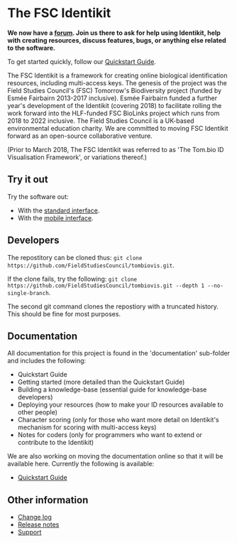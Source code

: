 # The FSC Identikit

**We now have a [forum](https://forum.fscbiodiversity.uk/c/identikit).
Join us there to ask for help using Identikit, help with creating
resources, discuss features, bugs, or anything else related to the
software.**

To get started quickly, follow our [Quickstart Guide](docs/quickstart.md).

The FSC Identikit is a framework for creating online biological
identification resources, including multi-access keys. The genesis of
the project was the Field Studies Council's (FSC) Tomorrow's
Biodiversity project (funded by Esmée Fairbairn 2013-2017 inclusive).
Esmée Fairbairn funded a further year's development of the Identikit
(covering 2018) to facilitate rolling the work forward into the
HLF-funded FSC BioLinks project which runs from 2018 to 2022 inclusive.
The Field Studies Council is a UK-based environmental education charity.
We are committed to moving FSC Identikit forward as an open-source
collaborative venture.

(Prior to March 2018, The FSC Identikit was referred to as 'The Tom.bio
ID Visualisation Framework', or variations thereof.)

## Try it out

Try the software out:
* With the [standard interface](https://fieldstudiescouncil.github.io/tombiovis/identikit/vis.html).
* With the [mobile interface](https://fieldstudiescouncil.github.io/tombiovis/identikit/vism.html).

## Developers
The repostitory can be cloned thus: ```git clone https://github.com/FieldStudiesCouncil/tombiovis.git```.

If the clone fails, try the following: ```git clone https://github.com/FieldStudiesCouncil/tombiovis.git --depth 1 --no-single-branch```.

The second git command clones the repostiory with a truncated history. This should be fine for most purposes.

## Documentation

All documentation for this project is found in the 'documentation'
sub-folder and includes the following:

* Quickstart Guide
* Getting started (more detailed than the Quickstart Guide)
* Building a knowledge-base (essential guide for knowledge-base
  developers)
* Deploying your resources (how to make your ID resources available to
  other people)
* Character scoring (only for those who want more detail on Identikit's
  mechanism for scoring with multi-access keys)
* Notes for coders (only for programmers who want to extend or
  contribute to the Identikit)

We are also working on moving the documentation online so that it will be available here. Currently the following is available:

* [Quickstart Guide](docs/quickstart.md)

## Other information

* [Change log](CHANGELOG.md)
* [Release notes](ReleaseNotes.md)
* [Support](SUPPORT.md)
